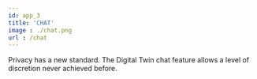 ```yaml
---
id: app_3
title: 'CHAT'
image : ./chat.png
url : /chat
---
```

Privacy has a new standard.  The Digital Twin chat feature allows a level of discretion never achieved before.